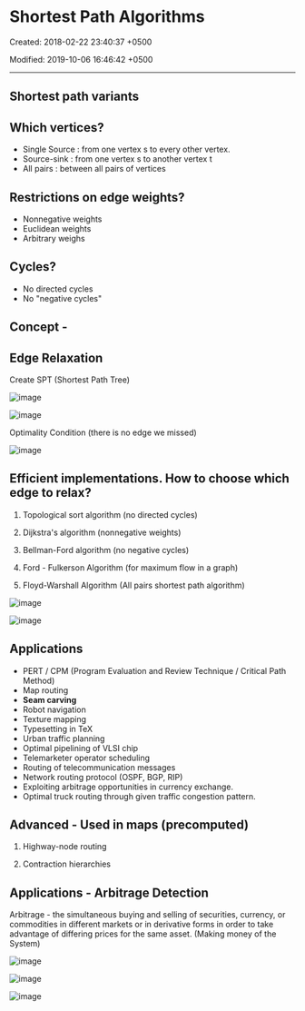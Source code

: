 # Shortest Path Algorithms

Created: 2018-02-22 23:40:37 +0500

Modified: 2019-10-06 16:46:42 +0500

---

## Shortest path variants

## Which vertices?
-   Single Source : from one vertex s to every other vertex.
-   Source-sink : from one vertex s to another vertex t
-   All pairs : between all pairs of vertices

## Restrictions on edge weights?
-   Nonnegative weights
-   Euclidean weights
-   Arbitrary weighs

## Cycles?
-   No directed cycles
-   No "negative cycles"

## Concept -

## Edge Relaxation

Create SPT (Shortest Path Tree)

![image](media/Shortest-Path-Algorithms-image1.png)

![image](media/Shortest-Path-Algorithms-image2.png)

Optimality Condition (there is no edge we missed)

![image](media/Shortest-Path-Algorithms-image3.png)



## Efficient implementations. How to choose which edge to relax?

1.  Topological sort algorithm (no directed cycles)

2.  Dijkstra's algorithm (nonnegative weights)

3.  Bellman-Ford algorithm (no negative cycles)

4.  Ford - Fulkerson Algorithm (for maximum flow in a graph)

5.  Floyd-Warshall Algorithm (All pairs shortest path algorithm)

![image](media/Shortest-Path-Algorithms-image4.png)

![image](media/Shortest-Path-Algorithms-image5.png)

## Applications
-   PERT / CPM (Program Evaluation and Review Technique / Critical Path Method)
-   Map routing
-   **Seam carving**
-   Robot navigation
-   Texture mapping
-   Typesetting in TeX
-   Urban traffic planning
-   Optimal pipelining of VLSI chip
-   Telemarketer operator scheduling
-   Routing of telecommunication messages
-   Network routing protocol (OSPF, BGP, RIP)
-   Exploiting arbitrage opportunities in currency exchange.
-   Optimal truck routing through given traffic congestion pattern.

## Advanced - Used in maps (precomputed)

1.  Highway-node routing

2.  Contraction hierarchies

## Applications - Arbitrage Detection

Arbitrage - the simultaneous buying and selling of securities, currency, or commodities in different markets or in derivative forms in order to take advantage of differing prices for the same asset. (Making money of the System)

![image](media/Shortest-Path-Algorithms-image6.png)

![image](media/Shortest-Path-Algorithms-image7.png)

![image](media/Shortest-Path-Algorithms-image8.png)






